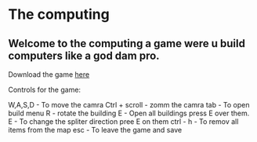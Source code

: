 #  The computing
## Welcome to the computing a game were u build computers like a god dam pro.
Download the game [here](https://cdn.discordapp.com/attachments/253969002135683073/832907120159621130/1.0.1.zip "here")

Controls for the game:

W,A,S,D - To move the camra
Ctrl + scroll - zomm the camra
tab - To open build menu
R - rotate the building
E - Open all buildings press E over them.
E - To change the spliter direction pree E on them
ctrl - h - To remov all items from the map
esc - To leave the game and save
